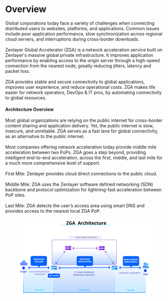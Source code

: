 # Overview

Global corporations today face a variety of challenges when connecting distributed users to websites, platforms, and applications. Common issues include poor application performance, slow synchronization across regional cloud servers, and interruptions during cross-border downloads.\
\
Zenlayer Global Accelerator (ZGA) is a network acceleration service built on Zenlayer's massive global private infrastructure. It improves application performance by enabling access to the origin server through a high-speed connection from the nearest node, greatly reducing jitters, latency and packet loss.\
\
ZGA provides stable and secure connectivity to global applications, improves user experience, and reduce operational costs. ZGA makes life easier for network operators, DevOps & IT pros, by automating connectivity to global resources.\
&#x20;

#### Architecture Overview

Most global organizations are relying on the public internet for cross-border content sharing and application delivery. Yet, the public internet is slow, insecure, and unreliable. ZGA serves as a fast lane for global connectivity, as an alternative to the public internet.\
\
Most companies offering network acceleration today provide middle mile acceleration between two PoPs. ZGA goes a step beyond, providing intelligent end-to-end acceleration, across the first, middle, and last mile for a much more comprehensive level of support.\
\
First Mile: Zenlayer provides cloud direct connections to the public cloud.\
\
Middle Mile: ZGA uses the Zenlayer software defined networking (SDN) backbone and protocol optimization for lightning-fast acceleration between PoP sites.\
\
Last Mile: ZGA detects the user’s access area using smart DNS and provides access to the nearest local ZGA PoP.

<figure><img src="../.gitbook/assets/rtaImage.jpeg" alt=""><figcaption></figcaption></figure>

